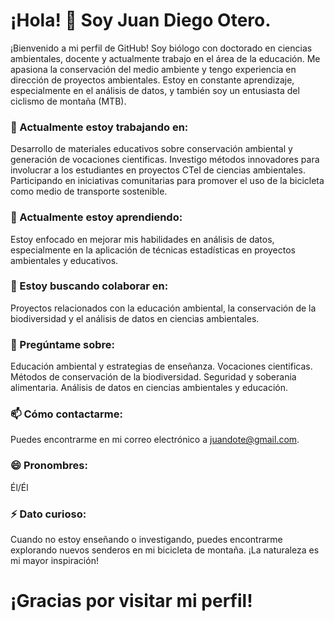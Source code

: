 # ¡Hola! 👋 Soy Juan Diego Otero.

¡Bienvenido a mi perfil de GitHub! Soy biólogo con doctorado en ciencias ambientales, docente y actualmente trabajo en el área de la educación. Me apasiona la conservación del medio ambiente y tengo experiencia en dirección de proyectos ambientales. Estoy en constante aprendizaje, especialmente en el análisis de datos, y también soy un entusiasta del ciclismo de montaña (MTB).

### 🔭 Actualmente estoy trabajando en:
Desarrollo de materiales educativos sobre conservación ambiental y generación de vocaciones cientificas.
Investigo métodos innovadores para involucrar a los estudiantes en proyectos CTeI de ciencias ambientales.
Participando en iniciativas comunitarias para promover el uso de la bicicleta como medio de transporte sostenible.

### 🌱 Actualmente estoy aprendiendo:
Estoy enfocado en mejorar mis habilidades en análisis de datos, especialmente en la aplicación de técnicas estadísticas en proyectos ambientales y educativos.

### 👯 Estoy buscando colaborar en:
Proyectos relacionados con la educación ambiental, la conservación de la biodiversidad y el análisis de datos en ciencias ambientales.

### 💬 Pregúntame sobre:
Educación ambiental y estrategias de enseñanza.
Vocaciones cientificas.
Métodos de conservación de la biodiversidad.
Seguridad y soberania alimentaria.
Análisis de datos en ciencias ambientales y educación.

### 📫 Cómo contactarme:
Puedes encontrarme en mi correo electrónico a juandote@gmail.com.

### 😄 Pronombres:
Él/Él

### ⚡ Dato curioso:
Cuando no estoy enseñando o investigando, puedes encontrarme explorando nuevos senderos en mi bicicleta de montaña. ¡La naturaleza es mi mayor inspiración!

# ¡Gracias por visitar mi perfil!
